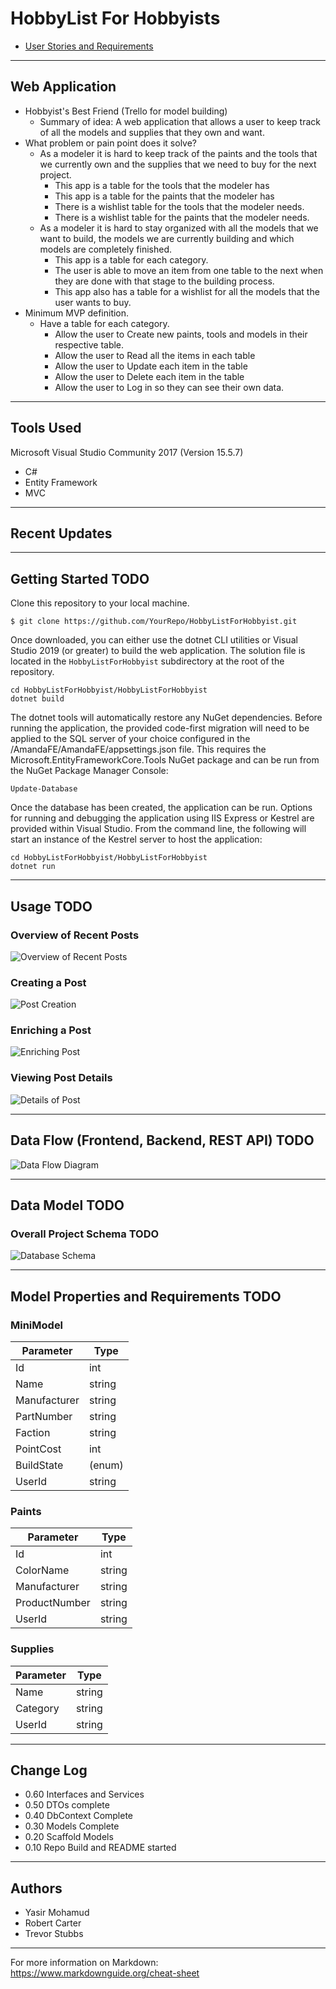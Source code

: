 # HobbyList For Hobbyists


- [User Stories and Requirements](Requirements.md)


---
## Web Application
- Hobbyist's Best Friend (Trello for model building)
    - Summary of idea: A web application that allows a user to keep track of all the models and supplies that they own and want.
- What problem or pain point does it solve? 
    - As a modeler it is hard to keep track of the paints and the tools that we currently own and the supplies that we need to buy for the next project. 
      - This app is a table for the tools that the modeler has
      - This app is a table for the paints that the modeler has
      - There is a wishlist table for the tools that the modeler needs.
      - There is a wishlist table for the paints that the modeler needs.
    - As a modeler it is hard to stay organized with all the models that we want to build, the models we are currently building and which models are completely finished.
       - This app is a table for each category. 
       - The user is able to move an item from one table to the next when they are done with that stage to the building process. 
       - This app also has a table for a wishlist for all the models that the user wants to buy.
- Minimum MVP definition.
    - Have a table for each category.
      - Allow the user to Create new paints, tools and models in their respective table.
      - Allow the user to Read all the items in each table
      - Allow the user to Update each item in the table
      - Allow the user to Delete each item in the table
      - Allow the user to Log in so they can see their own data.

---

## Tools Used
Microsoft Visual Studio Community 2017 (Version 15.5.7)

- C#
- Entity Framework
- MVC

---

## Recent Updates

---

## Getting Started TODO

Clone this repository to your local machine.

```
$ git clone https://github.com/YourRepo/HobbyListForHobbyist.git
```
Once downloaded, you can either use the dotnet CLI utilities or Visual Studio 2019 (or greater) to build the web application. 
The solution file is located in the `HobbyListForHobbyist` subdirectory at the root of the repository.
```
cd HobbyListForHobbyist/HobbyListForHobbyist
dotnet build
```
The dotnet tools will automatically restore any NuGet dependencies. Before running the application, the provided code-first migration will need to be applied to the SQL server of your choice configured in the /AmandaFE/AmandaFE/appsettings.json file. This requires the Microsoft.EntityFrameworkCore.Tools NuGet package and can be run from the NuGet Package Manager Console:
```
Update-Database
```
Once the database has been created, the application can be run. Options for running and debugging the application using IIS Express or Kestrel are provided within Visual Studio. From the command line, the following will start an instance of the Kestrel server to host the application:
```
cd HobbyListForHobbyist/HobbyListForHobbyist
dotnet run
```

---

## Usage TODO

### Overview of Recent Posts
![Overview of Recent Posts](https://via.placeholder.com/500x250)

### Creating a Post
![Post Creation](https://via.placeholder.com/500x250)

### Enriching a Post
![Enriching Post](https://via.placeholder.com/500x250)

### Viewing Post Details
![Details of Post](https://via.placeholder.com/500x250)

---
## Data Flow (Frontend, Backend, REST API) TODO
![Data Flow Diagram](/assets/img/Flowchart.png)

---
## Data Model TODO

### Overall Project Schema TODO
![Database Schema](/assets/img/ERD.png)

---
## Model Properties and Requirements TODO

### MiniModel

 Parameter | Type 
 --- | --- 
 Id  | int 
 Name | string 
 Manufacturer | string
 PartNumber | string
 Faction | string
 PointCost | int
 BuildState | (enum)
 UserId | string

### Paints

Parameter | Type 
--- | --- 
Id  | int 
ColorName | string
Manufacturer | string
ProductNumber | string
UserId | string

### Supplies
Parameter | Type
--- | ---
Name | string
Category | string
UserId | string


---

## Change Log
- 0.60 Interfaces and Services
- 0.50 DTOs complete
- 0.40 DbContext Complete
- 0.30 Models Complete
- 0.20 Scaffold Models
- 0.10 Repo Build and README started

---

## Authors
- Yasir Mohamud
- Robert Carter
- Trevor Stubbs

---

For more information on Markdown: https://www.markdownguide.org/cheat-sheet